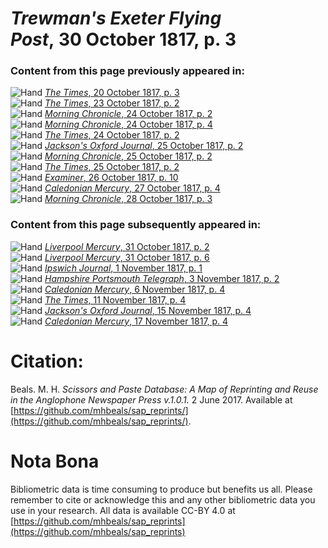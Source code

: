 # *Trewman's Exeter Flying Post*, 30 October 1817, p. 3  
  
### Content from this page previously appeared in:  
![Hand](http://scissorsandpaste.net/wp-content/uploads/2017/06/smallhandpointer.png) [*The Times*, 20 October 1817, p. 3](https://mhbeals.github.io/sap_html/The-Times/The-Times-20-October-1817-p-3)  
![Hand](http://scissorsandpaste.net/wp-content/uploads/2017/06/smallhandpointer.png) [*The Times*, 23 October 1817, p. 2](https://mhbeals.github.io/sap_html/The-Times/The-Times-23-October-1817-p-2)  
![Hand](http://scissorsandpaste.net/wp-content/uploads/2017/06/smallhandpointer.png) [*Morning Chronicle*, 24 October 1817, p. 2](https://mhbeals.github.io/sap_html/Morning-Chronicle/Morning-Chronicle-24-October-1817-p-2)  
![Hand](http://scissorsandpaste.net/wp-content/uploads/2017/06/smallhandpointer.png) [*Morning Chronicle*, 24 October 1817, p. 4](https://mhbeals.github.io/sap_html/Morning-Chronicle/Morning-Chronicle-24-October-1817-p-4)  
![Hand](http://scissorsandpaste.net/wp-content/uploads/2017/06/smallhandpointer.png) [*The Times*, 24 October 1817, p. 2](https://mhbeals.github.io/sap_html/The-Times/The-Times-24-October-1817-p-2)  
![Hand](http://scissorsandpaste.net/wp-content/uploads/2017/06/smallhandpointer.png) [*Jackson's Oxford Journal*, 25 October 1817, p. 2](https://mhbeals.github.io/sap_html/Jackson's-Oxford-Journal/Jackson's-Oxford-Journal-25-October-1817-p-2)  
![Hand](http://scissorsandpaste.net/wp-content/uploads/2017/06/smallhandpointer.png) [*Morning Chronicle*, 25 October 1817, p. 2](https://mhbeals.github.io/sap_html/Morning-Chronicle/Morning-Chronicle-25-October-1817-p-2)  
![Hand](http://scissorsandpaste.net/wp-content/uploads/2017/06/smallhandpointer.png) [*The Times*, 25 October 1817, p. 2](https://mhbeals.github.io/sap_html/The-Times/The-Times-25-October-1817-p-2)  
![Hand](http://scissorsandpaste.net/wp-content/uploads/2017/06/smallhandpointer.png) [*Examiner*, 26 October 1817, p. 10](https://mhbeals.github.io/sap_html/Examiner/Examiner-26-October-1817-p-10)  
![Hand](http://scissorsandpaste.net/wp-content/uploads/2017/06/smallhandpointer.png) [*Caledonian Mercury*, 27 October 1817, p. 4](https://mhbeals.github.io/sap_html/Caledonian-Mercury/Caledonian-Mercury-27-October-1817-p-4)  
![Hand](http://scissorsandpaste.net/wp-content/uploads/2017/06/smallhandpointer.png) [*Morning Chronicle*, 28 October 1817, p. 3](https://mhbeals.github.io/sap_html/Morning-Chronicle/Morning-Chronicle-28-October-1817-p-3)  
  
### Content from this page subsequently appeared in:  
![Hand](http://scissorsandpaste.net/wp-content/uploads/2017/06/smallhandpointer.png) [*Liverpool Mercury*, 31 October 1817, p. 2](https://mhbeals.github.io/sap_html/Liverpool-Mercury/Liverpool-Mercury-31-October-1817-p-2)  
![Hand](http://scissorsandpaste.net/wp-content/uploads/2017/06/smallhandpointer.png) [*Liverpool Mercury*, 31 October 1817, p. 6](https://mhbeals.github.io/sap_html/Liverpool-Mercury/Liverpool-Mercury-31-October-1817-p-6)  
![Hand](http://scissorsandpaste.net/wp-content/uploads/2017/06/smallhandpointer.png) [*Ipswich Journal*, 1 November 1817, p. 1](https://mhbeals.github.io/sap_html/Ipswich-Journal/Ipswich-Journal-1-November-1817-p-1)  
![Hand](http://scissorsandpaste.net/wp-content/uploads/2017/06/smallhandpointer.png) [*Hampshire Portsmouth Telegraph*, 3 November 1817, p. 2](https://mhbeals.github.io/sap_html/Hampshire-Portsmouth-Telegraph/Hampshire-Portsmouth-Telegraph-3-November-1817-p-2)  
![Hand](http://scissorsandpaste.net/wp-content/uploads/2017/06/smallhandpointer.png) [*Caledonian Mercury*, 6 November 1817, p. 4](https://mhbeals.github.io/sap_html/Caledonian-Mercury/Caledonian-Mercury-6-November-1817-p-4)  
![Hand](http://scissorsandpaste.net/wp-content/uploads/2017/06/smallhandpointer.png) [*The Times*, 11 November 1817, p. 4](https://mhbeals.github.io/sap_html/The-Times/The-Times-11-November-1817-p-4)  
![Hand](http://scissorsandpaste.net/wp-content/uploads/2017/06/smallhandpointer.png) [*Jackson's Oxford Journal*, 15 November 1817, p. 4](https://mhbeals.github.io/sap_html/Jackson's-Oxford-Journal/Jackson's-Oxford-Journal-15-November-1817-p-4)  
![Hand](http://scissorsandpaste.net/wp-content/uploads/2017/06/smallhandpointer.png) [*Caledonian Mercury*, 17 November 1817, p. 4](https://mhbeals.github.io/sap_html/Caledonian-Mercury/Caledonian-Mercury-17-November-1817-p-4)  


# Citation: 

Beals. M. H. *Scissors and Paste Database: A Map of Reprinting and Reuse in the Anglophone Newspaper Press v.1.0.1.* 2 June 2017. Available at [https://github.com/mhbeals/sap_reprints/](https://github.com/mhbeals/sap_reprints/). 

# Nota Bona

Bibliometric data is time consuming to produce but benefits us all. Please remember to cite or acknowledge this and any other bibliometric data you use in your research. All data is available CC-BY 4.0 at [https://github.com/mhbeals/sap_reprints](https://github.com/mhbeals/sap_reprints)